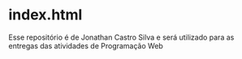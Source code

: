 # index.html
<html>
  <head>
    <title> Jonathan Castro Silva </title> 
    <body>
      Esse repositório é de Jonathan Castro Silva e será utilizado para as entregas das atividades de Programação Web
    </body>
</html>
